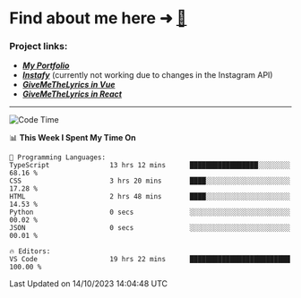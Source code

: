# Find about me here ➜ [🧑](https://pauabella.dev)

### Project links:
- ***[My Portfolio](https://pauabella.dev)***
- ***[Instafy](https://instafy.me)*** (currently not working due to changes in the Instagram API)
- ***[GiveMeTheLyrics in Vue](https://lyrics.pauabella.dev)***
- ***[GiveMeTheLyrics in React](https://pauabella.dev/GiveMeTheLyrics)***

---
<!--START_SECTION:waka-->
![Code Time](http://img.shields.io/badge/Code%20Time-2%2C557%20hrs%2014%20mins-blue)

📊 **This Week I Spent My Time On** 

```text
💬 Programming Languages: 
TypeScript               13 hrs 12 mins      █████████████████░░░░░░░░   68.16 % 
CSS                      3 hrs 20 mins       ████░░░░░░░░░░░░░░░░░░░░░   17.28 % 
HTML                     2 hrs 48 mins       ████░░░░░░░░░░░░░░░░░░░░░   14.53 % 
Python                   0 secs              ░░░░░░░░░░░░░░░░░░░░░░░░░   00.02 % 
JSON                     0 secs              ░░░░░░░░░░░░░░░░░░░░░░░░░   00.01 % 

🔥 Editors: 
VS Code                  19 hrs 22 mins      █████████████████████████   100.00 % 
```


 Last Updated on 14/10/2023 14:04:48 UTC
<!--END_SECTION:waka-->
